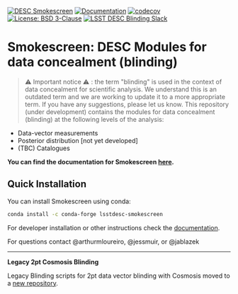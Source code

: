 [![DESC Smokescreen](https://github.com/LSSTDESC/Smokescreen/actions/workflows/CI.yml/badge.svg)](https://github.com/LSSTDESC/Smokescreen/actions/workflows/CI.yml)
[![Documentation](https://github.com/LSSTDESC/Smokescreen/actions/workflows/build_docs.yml/badge.svg?branch=main)](https://lsstdesc.org/Smokescreen/)
[![codecov](https://codecov.io/gh/LSSTDESC/Smokescreen/graph/badge.svg?token=T3L9QM4PTT)](https://codecov.io/gh/LSSTDESC/Smokescreen)
[![License: BSD 3-Clause](https://img.shields.io/badge/License-BSD%203--Clause-blue.svg)](https://github.com/yourusername/yourrepository/blob/main/LICENSE)
[![LSST DESC Blinding Slack](https://img.shields.io/badge/join-Slack-4A154B)](https://lsstc.slack.com/archives/CT14ZF2AH)

# Smokescreen: DESC Modules for data concealment (blinding)
> :warning: Important notice :warning: : the term "blinding" is used in the context of data concealment for scientific analysis. We understand this is an outdated term and we are working to update it to a more appropriate term. If you have any suggestions, please let us know.
This repository (under development) contains the modules for data concealment (blinding) at the following levels of the analysis:
- Data-vector measurements
- Posterior distribution [not yet developed]
- (TBC) Catalogues

**You can find the documentation for Smokescreen [here](https://lsstdesc.org/Smokescreen/).**

## Quick Installation
You can install Smokescreen using conda:
```bash
conda install -c conda-forge lsstdesc-smokescreen
```

For developer installation or other instructions check the [documentation](https://lsstdesc.org/Smokescreen/installation.html).

For questions contact @arthurmloureiro, @jessmuir, or @jablazek

---

**Legacy 2pt Cosmosis Blinding**

Legacy Blinding scripts for 2pt data vector blinding with Cosmosis moved to a [new repository](https://github.com/LSSTDESC/legacy_blinding).



